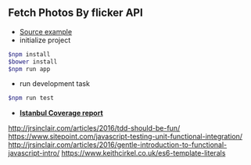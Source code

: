 ## Fetch Photos By flicker API

- [Source example](http://jrsinclair.com/articles/2016/gentle-introduction-to-javascript-tdd-intro/)
- initialize project
```bash
$npm install
$bower install
$npm run app
```
- run development task
```bash
$npm run test
```

- [**Istanbul Coverage report**](https://fernandopalaciosgit.github.io/flickr-photos-fetcher/test/coverage/html/index.html)


http://jrsinclair.com/articles/2016/tdd-should-be-fun/
https://www.sitepoint.com/javascript-testing-unit-functional-integration/
http://jrsinclair.com/articles/2016/gentle-introduction-to-functional-javascript-intro/
https://www.keithcirkel.co.uk/es6-template-literals
